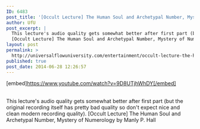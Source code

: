 ```yaml
---
ID: 6483
post_title: '[Occult Lecture] The Human Soul and Archetypal Number, Mystery of Numerology from Pythagorean Theory'
author: UfU
post_excerpt: |
  This lecture's audio quality gets somewhat better after first part (but the original recording itself has pretty bad quality so don't expect nice and clean modern recording quality).
  [Occult Lecture] The Human Soul and Archetypal Number, Mystery of Numerology by Manly P. Hall
layout: post
permalink: >
  http://universalflowuniversity.com/entertainment/occult-lecture-the-human-soul-and-archetypal-number-mystery-of-numerology-from-pythagorean-theory/
published: true
post_date: 2014-06-28 12:26:57
---
```

[embed]https://www.youtube.com/watch?v=9D8UTjhWhDY[/embed]</br></br>
<p>This lecture's audio quality gets somewhat better after first part (but the original recording itself has pretty bad quality so don't expect nice and clean modern recording quality).
[Occult Lecture] The Human Soul and Archetypal Number, Mystery of Numerology by Manly P. Hall</p>